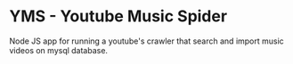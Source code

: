 # YMS - Youtube Music Spider
Node JS app for running a youtube's crawler that search and import music videos on mysql database.